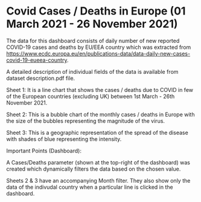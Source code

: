 # Covid Cases / Deaths in Europe (01 March 2021 - 26 November 2021)

The data for this dashboard consists of daily number of new reported COVID-19 cases and deaths by EU/EEA country which was extracted from https://www.ecdc.europa.eu/en/publications-data/data-daily-new-cases-covid-19-eueea-country. 

A detailed description of individual fields of the data is available from dataset description.pdf file.

Sheet 1: It is a line chart that shows the cases / deaths due to COVID in few of the European countries (excluding UK) between 1st March - 26th November 2021.

Sheet 2: This is a bubble chart of the monthly cases / deaths in Europe with the size of the bubbles representing the magnitude of the virus.

Sheet 3: This is a geographic representation of the spread of the disease with shades of blue representing the intensity.

Important Points (Dashboard):

A Cases/Deaths parameter (shown at the top-right of the dashboard) was created which dynamically filters the data based on the chosen value.

Sheets 2 & 3 have an accompanying Month filter. They also show only the data of the indivudal country when a particular line is clicked in the dashboard.
